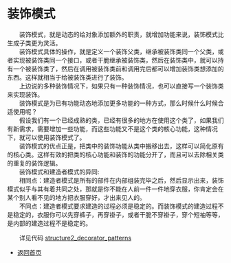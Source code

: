 # 装饰模式

&emsp;&emsp;装饰模式，就是动态的给对象添加额外的职责，就增加功能来说，装饰模式比生成子类更为灵活。<br>
&emsp;&emsp;装饰模式具体的操作，就是定义一个装饰父类，继承被装饰类同一个父类，或者实现被装饰类同一个接口，或者干脆继承被装饰类，然后在装饰类中，就可以持有一个被装饰类了，然后在调用被装饰类前和调用完后都可以增加装饰类想添加的东西。这样就相当于给被装饰类进行了装饰。<br>
&emsp;&emsp;上边说的多种装饰情况下，如果只有一种装饰情况，也可以直接写一个装饰类来实现装饰。<br>
&emsp;&emsp;装饰模式是为已有功能动态地添加更多功能的一种方式，那么时候什么时候合适使用呢？<br>
&emsp;&emsp;假设我们有一个已经成熟的类，已经有很多的地方在使用这个类了，如果我们有新需求，需要增加一些功能，而这些功能又不是这个类的核心功能，这种情况下，就可以使用装饰模式了。<br>
&emsp;&emsp;装饰模式的优点正是，把类中的装饰功能从类中搬移出去，这样可以简化原有的核心类。这样有效的把类的核心功能和装饰的功能分开了，而且可以去除相关类的重复的装饰逻辑。<br>
&emsp;&emsp;装饰模式和建造者模式的异同:<br>
&emsp;&emsp;相同点：建造者模式是所有的部件在内部组装完毕之后，然后显示出来，装饰模式似乎与其有着共同之处，那就是你不能在人前一件一件地穿衣服，你肯定会在某个别人看不见的地方把衣服穿好，才出来见人的。<br>
&emsp;&emsp;不同点：建造者模式要求建造的过程必须是稳定的。而装饰模式的建造过程不是稳定的，衣服你可以先穿裤子，再穿褂子，或者干脆不穿褂子，穿个短袖等等，是内部的建造过程不是稳定的。<br>


&emsp;&emsp;详见代码 [structure2_decorator_patterns](https://github.com/zhangonga/design-patterns/tree/master/src/main/java/tech/zg/patterns/structure/structure2_decorator_patterns)

- [返回首页](https://github.com/zhangonga/design-patterns#%E8%AE%BE%E8%AE%A1%E6%A8%A1%E5%BC%8F%E7%AC%94%E8%AE%B0)
